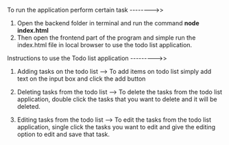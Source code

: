 To run the application perform certain task -------->>
1. Open the backend folder in terminal and run the command **node index.html**
2.  Then open the frontend part of the program and simple run the index.html file in local browser to use the todo list application.

Instructions to use the Todo list application --------->>

1. Adding tasks on the todo list -->
To add items on todo list simply add text on the input box and click the add button

2. Deleting tasks from the todo list -->
To delete the tasks from the todo list application, double click the tasks that you want to delete and it will be deleted.

3. Editing tasks from the todo list -->
To edit the tasks from the todo list application, single click the tasks you want to edit and give the editing option to edit and save that task.
